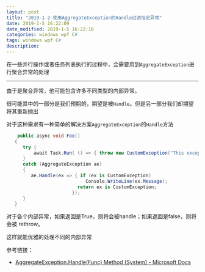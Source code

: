 ```yaml
---
layout: post
title: "2019-1-2-使用AggregateException的Handle过滤指定异常"
date: 2019-1-5 16:22:09
date_modified: 2019-1-5 16:22:16
categories: windows wpf C#
tags: windows wpf C#
description: 
---
```


在一些并行操作或者任务列表执行的过程中，会需要用到`AggregateException`进行聚合异常的处理

-----

由于是聚合异常，他可能包含许多不同类型的内部异常。

很可能其中的一部分是我们预期的，期望是被`Handle`。但是另一部分我们却期望将其重新抛出

对于这种需求有一种简单的解决方案`AggregateException`的`Handle`方法

```C#
	public async void Foo()
   {
      try {
          await Task.Run( () => { throw new CustomException("This exception is expected!"); } );
      }
      catch (AggregateException ae)
      {
         ae.Handle(ex => { if (ex is CustomException)
                             Console.WriteLine(ex.Message);
                          return ex is CustomException;
                        });
      }
   }
```

对于各个内部异常，如果返回是True，则将会被handle；如果返回是false，则将会被 rethrow。

这样就能优雅的处理不同的内部异常





参考链接：

- [AggregateException.Handle(Func) Method (System) - Microsoft Docs](https://docs.microsoft.com/en-us/dotnet/api/system.aggregateexception.handle?view=netframework-4.7.2)





